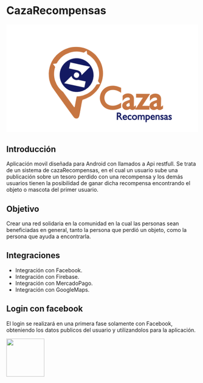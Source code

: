 # CazaRecompensas

![](logo.png)

## Introducción
Aplicación movil diseñada para Android con llamados a Api restfull. Se trata de un sistema de cazaRecompensas, en el cual un usuario sube una publicación sobre un tesoro perdido con una recompensa y los demás usuarios tienen la posibilidad de ganar dicha recompensa encontrando el objeto o mascota del primer usuario.
## Objetivo
Crear una red solidaria en la comunidad en la cual las personas sean beneficiadas en general, tanto la persona que perdió un objeto, como la persona que ayuda a encontrarla.
## Integraciones
 - Integración con Facebook. 
 - Integración con Firebase.
 - Integración con MercadoPago.
 - Integración con GoogleMaps.

## Login con facebook
El login se realizará en una primera fase solamente con Facebook, obteniendo los datos publicos del usuario y utilizandolos para la aplicación.

<img align="left" width="100" height="100" src="tree/master/captura/LoginConFacebook.png">

